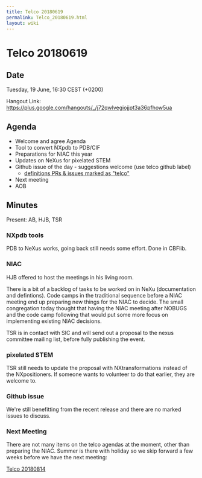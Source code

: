 ```yaml
---
title: Telco 20180619
permalink: Telco_20180619.html
layout: wiki
---
```

Telco 20180619
==============

Date
----

Tuesday, 19 June, 16:30 CEST (+0200)

<!-- end of autogeneration -->

Hangout Link:
<https://plus.google.com/hangouts/_/j72qwlvegiojjpt3a36pfhow5ua>


Agenda
------

-   Welcome and agree Agenda
-   Tool to convert NXpdb to PDB/CIF
-   Preparations for NIAC this year
-   Updates on NeXus for pixelated STEM
-   Github issue of the day - suggestions welcome (use telco github label)
    - [definitions PRs & issues marked as "telco"](https://github.com/nexusformat/definitions/labels/telco)
-   Next meeting
-   AOB

Minutes
-------

Present: AB, HJB, TSR

### NXpdb tools

PDB to NeXus works, going back still needs some effort.
Done in CBFlib.

### NIAC
HJB offered to host the meetings in his living room.

There is a bit of a backlog of tasks to be worked on in NeXu
(documentation and defintions). Code camps in the traditional
sequence before a NIAC meeting end up preparing new things for the NIAC to decide.
The small congregation today thought that having the NIAC meeting after NOBUGS and the code camp
following that would put some more focus on implementing existing NIAC decisions.

TSR is in contact with SIC and will send out a proposal to the nexus committee mailing list, before
fully publishing the event.

### pixelated STEM

TSR still needs to update the proposal with NXtransformations instead of the NXpositioners.
If someone wants to volunteer to do that earlier, they are welcome to.

### Github issue

We're still benefitting from the recent release and there are no marked issues to discuss.

### Next Meeting
There are not many items on the telco agendas at the moment, other than preparing the NIAC.
Summer is there with holiday so we skip forward a few weeks before we have the next meeting:

[Telco 20180814](Telco_20180814.html)

